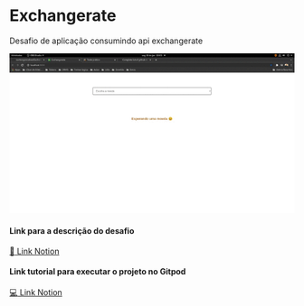 # Exchangerate
Desafio de aplicação consumindo api exchangerate

<img src="./app.gif" />

#### Link para a descrição do desafio
<a href="https://www.notion.so/Teste-pr-tico-86994d2a7e714ab5a11778849838d969"> :page_facing_up: Link Notion</a>

#### Link tutorial para executar o projeto no Gitpod
<a href="https://www.notion.so/Como-executar-aplica-es-React-JS-e0b18f7ceab249a8814d3d8572789eb1"> :computer: Link Notion</a>
